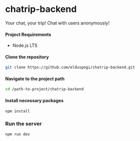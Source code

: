 # chatrip-backend

Your chat, your trip! Chat with users anonymously!

#### Project Requirements
- Node.js LTS

#### Clone the repository
```sh
git clone https://github.com/elduspogi/chatrip-backend.git
```

#### Navigate to the project path
```sh
cd /path-to-project/chatrip-backend
```

#### Install necessary packages
```sh
npm install
```

### Run the server
```sh
npm run dev
```
